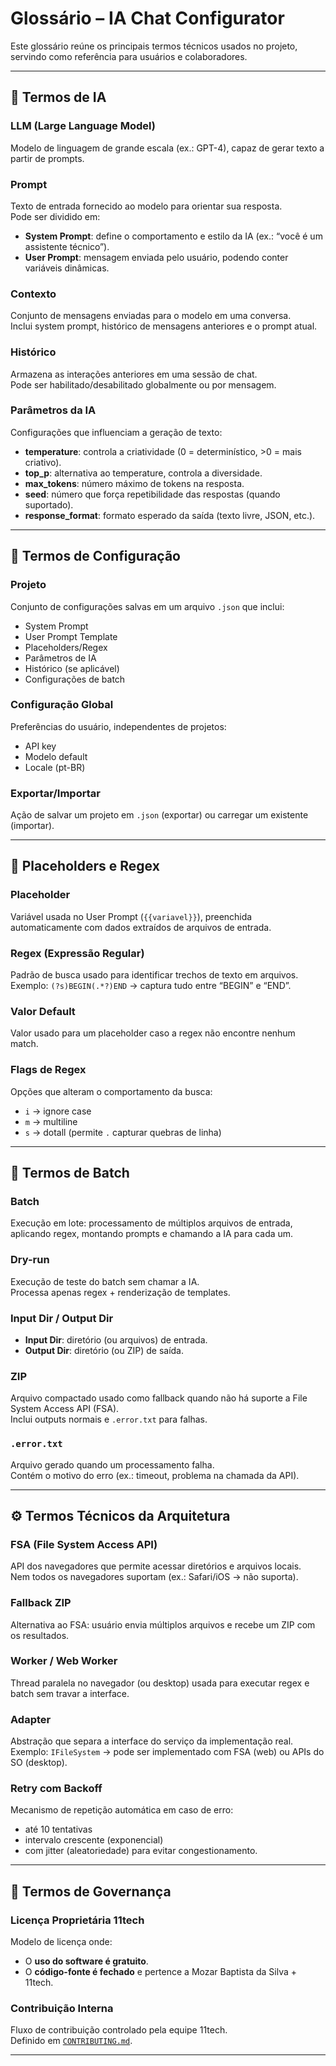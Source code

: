 # Glossário – IA Chat Configurator

Este glossário reúne os principais termos técnicos usados no projeto, servindo como referência para usuários e colaboradores.

---

## 🧠 Termos de IA

### LLM (Large Language Model)
Modelo de linguagem de grande escala (ex.: GPT-4), capaz de gerar texto a partir de prompts.

### Prompt
Texto de entrada fornecido ao modelo para orientar sua resposta.  
Pode ser dividido em:
- **System Prompt**: define o comportamento e estilo da IA (ex.: “você é um assistente técnico”).  
- **User Prompt**: mensagem enviada pelo usuário, podendo conter variáveis dinâmicas.  

### Contexto
Conjunto de mensagens enviadas para o modelo em uma conversa.  
Inclui system prompt, histórico de mensagens anteriores e o prompt atual.

### Histórico
Armazena as interações anteriores em uma sessão de chat.  
Pode ser habilitado/desabilitado globalmente ou por mensagem.

### Parâmetros da IA
Configurações que influenciam a geração de texto:
- **temperature**: controla a criatividade (0 = determinístico, >0 = mais criativo).  
- **top_p**: alternativa ao temperature, controla a diversidade.  
- **max_tokens**: número máximo de tokens na resposta.  
- **seed**: número que força repetibilidade das respostas (quando suportado).  
- **response_format**: formato esperado da saída (texto livre, JSON, etc.).  

---

## 📝 Termos de Configuração

### Projeto
Conjunto de configurações salvas em um arquivo `.json` que inclui:
- System Prompt  
- User Prompt Template  
- Placeholders/Regex  
- Parâmetros de IA  
- Histórico (se aplicável)  
- Configurações de batch  

### Configuração Global
Preferências do usuário, independentes de projetos:
- API key  
- Modelo default  
- Locale (pt-BR)  

### Exportar/Importar
Ação de salvar um projeto em `.json` (exportar) ou carregar um existente (importar).

---

## 🔎 Placeholders e Regex

### Placeholder
Variável usada no User Prompt (`{{variavel}}`), preenchida automaticamente com dados extraídos de arquivos de entrada.

### Regex (Expressão Regular)
Padrão de busca usado para identificar trechos de texto em arquivos.  
Exemplo: `(?s)BEGIN(.*?)END` → captura tudo entre “BEGIN” e “END”.

### Valor Default
Valor usado para um placeholder caso a regex não encontre nenhum match.

### Flags de Regex
Opções que alteram o comportamento da busca:
- `i` → ignore case  
- `m` → multiline  
- `s` → dotall (permite `.` capturar quebras de linha)  

---

## 📂 Termos de Batch

### Batch
Execução em lote: processamento de múltiplos arquivos de entrada, aplicando regex, montando prompts e chamando a IA para cada um.

### Dry-run
Execução de teste do batch sem chamar a IA.  
Processa apenas regex + renderização de templates.

### Input Dir / Output Dir
- **Input Dir**: diretório (ou arquivos) de entrada.  
- **Output Dir**: diretório (ou ZIP) de saída.

### ZIP
Arquivo compactado usado como fallback quando não há suporte a File System Access API (FSA).  
Inclui outputs normais e `.error.txt` para falhas.

### `.error.txt`
Arquivo gerado quando um processamento falha.  
Contém o motivo do erro (ex.: timeout, problema na chamada da API).

---

## ⚙️ Termos Técnicos da Arquitetura

### FSA (File System Access API)
API dos navegadores que permite acessar diretórios e arquivos locais.  
Nem todos os navegadores suportam (ex.: Safari/iOS → não suporta).

### Fallback ZIP
Alternativa ao FSA: usuário envia múltiplos arquivos e recebe um ZIP com os resultados.

### Worker / Web Worker
Thread paralela no navegador (ou desktop) usada para executar regex e batch sem travar a interface.

### Adapter
Abstração que separa a interface do serviço da implementação real.  
Exemplo: `IFileSystem` → pode ser implementado com FSA (web) ou APIs do SO (desktop).

### Retry com Backoff
Mecanismo de repetição automática em caso de erro:  
- até 10 tentativas  
- intervalo crescente (exponencial)  
- com jitter (aleatoriedade) para evitar congestionamento.

---

## 📜 Termos de Governança

### Licença Proprietária 11tech
Modelo de licença onde:
- O **uso do software é gratuito**.  
- O **código-fonte é fechado** e pertence a Mozar Baptista da Silva + 11tech.  

### Contribuição Interna
Fluxo de contribuição controlado pela equipe 11tech.  
Definido em [`CONTRIBUTING.md`](CONTRIBUTING.md).  

---
